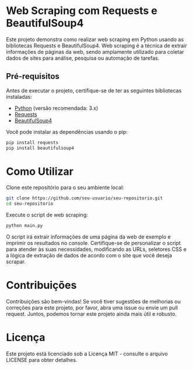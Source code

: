 # Web Scraping com Requests e BeautifulSoup4

Este projeto demonstra como realizar web scraping em Python usando as bibliotecas Requests e BeautifulSoup4. Web scraping é a técnica de extrair informações de páginas da web, sendo amplamente utilizado para coletar dados de sites para análise, pesquisa ou automação de tarefas.

## Pré-requisitos

Antes de executar o projeto, certifique-se de ter as seguintes bibliotecas instaladas:

- [Python](https://www.python.org/) (versão recomendada: 3.x)
- [Requests](https://docs.python-requests.org/en/latest/)
- [BeautifulSoup4](https://www.crummy.com/software/BeautifulSoup/bs4/doc/)

Você pode instalar as dependências usando o pip:

```bash
pip install requests
pip install beautifulsoup4
```

# Como Utilizar

Clone este repositório para o seu ambiente local:

```bash
git clone https://github.com/seu-usuario/seu-repositorio.git
cd seu-repositorio
```

Execute o script de web scraping:

```bash
python main.py
```

O script irá extrair informações de uma página da web de exemplo e imprimir os resultados no console. Certifique-se de personalizar o script para atender às suas necessidades, modificando as URLs, seletores CSS e a lógica de extração de dados de acordo com o site que você deseja scrapar.

# Contribuições

Contribuições são bem-vindas! Se você tiver sugestões de melhorias ou correções para este projeto, por favor, abra uma issue ou envie um pull request. Juntos, podemos tornar este projeto ainda mais útil e robusto.

# Licença

Este projeto está licenciado sob a Licença MIT - consulte o arquivo LICENSE para obter detalhes.
